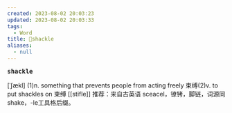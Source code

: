 ```yaml
---
created: 2023-08-02 20:03:23
updated: 2023-08-02 20:03:33
tags:
  - Word
title: 📖shackle
aliases:
  - null
---
```


<pre><strong>shackle</strong></pre>
[ˈʃækl]
(1)n. something that prevents people from acting freely 束缚(2)v. to put shackles on 束缚
[[stifle]]
推荐：来自古英语 sceacel，镣铐，脚链，词源同 shake，-le工具格后缀。